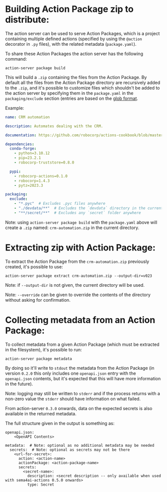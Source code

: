 # Building Action Package zip to distribute:

The action server can be used to serve Action Packages, which is a project
containing multiple defined actions (specified by using the `@action` decorator
in `.py` files), with the related metadata (`package.yaml`).

To share these Action Packages the action server has the following command:

`action-server package build`

This will build a `.zip` containing the files from the Action Package. By
default all the files from the Action Package directory are recursively added 
to the `.zip`, and it's possible to customize files which shouldn't be added
to the action server by specifying them in the `package.yaml` in the
`packaging/exclude` section (entries are based on the 
[glob format](https://docs.python.org/3/library/glob.html).

Example:

```yaml
name: CRM automation  

description: Automates dealing with the CRM.

documentation: https://github.com/robocorp/actions-cookbook/blob/master/database-postgres/README.md

dependencies:
  conda-forge: 
    - python=3.10.12
    - pip=23.2.1
    - robocorp-truststore=0.8.0

  pypi:
    - robocorp-actions=0.1.0
    - robocorp=1.4.3
    - pytz=2023.3

packaging:
  exclude:
    - "*.pyc"  # Excludes .pyc files anywhere
    - "./devdata/**"  # Excludes the `devdata` directory in the current dir
    - "**/secret/**"  # Excludes any `secret` folder anywhere
```

Note: using `action-server package build` with the `package.yaml` above will
create a `.zip` named: `crm-automation.zip` in the current directory.

# Extracting zip with Action Package:

To extract the Action Package from the `crm-automation.zip` 
previously created, it's possible to use:

`action-server package extract crm-automation.zip --output-dir=v023`

Note: if `--output-dir` is not given, the current directory will be used.

Note: `--override` can be given to override the contents of the directory
without asking for confirmation.

# Collecting metadata from an Action Package:

To collect metadata from a given Action Package (which must be extracted in the
filesystem), it's possible to run:

`action-server package metadata`

By doing so it'll write to `stdout` the metadata from the Action Package
(in version `0.2.0` this only includes one `openapi.json` entry with the
`openapi.json` contents, but it's expected that this will have more information
in the future).

Note: logging may still be written to `stderr` and if the process returns with
a non-zero value the `stderr` should have information on what failed.

From action-server `0.3.0` onwards, data on the expected secrets is also available 
in the returned metadata.

The full structure given in the output is something as:

```
openapi.json:
    <OpenAPI Contents>

metadata:  # Note: optional as no additional metadata may be needed
  secrets:  # Note: optional as secrets may not be there
    <url-for-secret>:
      action: <action-name>
      actionPackage: <action-package-name>
      secrets:
        <secret-name>:
          description: <secret description -- only available when used with sema4ai-actions 0.5.0 onwards>
          type: Secret
```